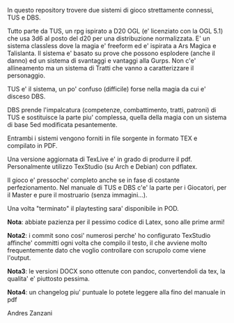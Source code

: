 In questo repository trovere due sistemi di gioco strettamente connessi, TUS e DBS.

Tutto parte da TUS, un rpg ispirato a D20 OGL (e' licenziato con la OGL 5.1) che usa 3d6 al posto del d20 per una distribuzione normalizzata. E' un sistema classless dove la magia e' freeform ed e' ispirata a Ars Magica e Talislanta. Il sistema e' basato su prove che possono esplodere (anche il danno) ed un sistema di svantaggi e vantaggi alla Gurps. 
Non c'e' allineamento ma un sistema di Tratti che vanno a caratterizzare il personaggio.

TUS e' il sistema, un po' confuso (difficile) forse nella magia da cui e' disceso DBS.

DBS prende l'impalcatura (competenze, combattimento, tratti, patroni) di TUS e sostituisce la parte piu' complessa, quella della magia con un sistema di base 5ed modificata pesantemente.

Entrambi i sistemi vengono forniti in file sorgente in formato TEX e compilato in PDF.

Una versione aggiornata di TexLive e' in grado di produrre il pdf. Personalmente utilizzo TexStudio (su Arch e Debian) con pdflatex.

Il gioco e' pressoche' completo anche se in fase di costante perfezionamento. Nel manuale di TUS e DBS c'e' la parte per i Giocatori, per il Master e pure il mostruario (senza immagini...).

Una volta "terminato" il playtesting sara' disponibile in POD.

**Nota**: abbiate pazienza per il pessimo codice di Latex, sono alle prime armi!

**Nota2**: i commit sono cosi' numerosi perche' ho configurato TexStudio affinche' committi ogni volta che compilo il testo, il che avviene molto frequentemente dato che voglio controllare con scrupolo come viene l'output.

**Nota3**: le versioni DOCX sono ottenute con pandoc, convertendoli da tex, la qualita' e' piuttosto pessima.

**Nota4**: un changelog piu' puntuale lo potete leggere alla fino del manuale in pdf

Andres Zanzani
